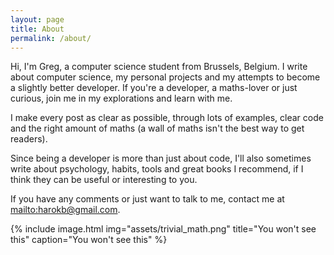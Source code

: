 ```yaml
---
layout: page
title: About
permalink: /about/
---
```


Hi, I'm Greg, a computer science student from Brussels, Belgium. I write about computer science, my personal projects and my attempts to become 
a slightly better developer. If you're a developer, a maths-lover or just curious, join me in my explorations and learn with me.

I make every post as clear as possible, through lots of examples, clear code and the right amount of maths (a wall of maths isn't the best way to get readers).


Since being a developer is more than just about code, I'll also sometimes write about psychology, habits, tools and great books I recommend, if I think they can be useful or interesting to you. 


If you have any comments or just want to talk to me, contact me at <mailto:harokb@gmail.com>.



{% include image.html
            img="assets/trivial_math.png"
            title="You won't see this"
            caption="You won't see this"
           %}
